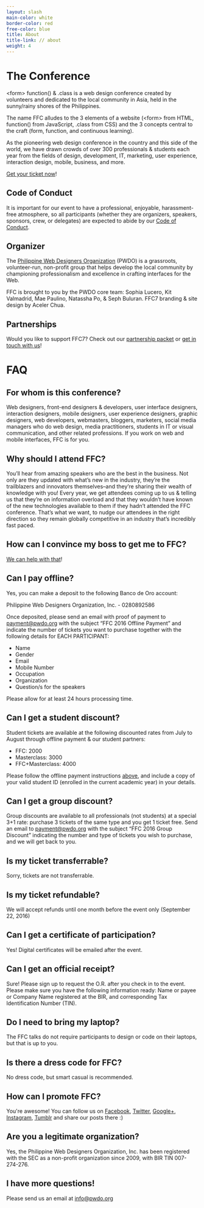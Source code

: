 ```yaml
---
layout: slash
main-color: white
border-color: red
free-color: blue
title: About
title-link: // about
weight: 4
---
```


# The Conference

\<form\> function() & .class is a web design conference created by volunteers and dedicated to the local community in Asia, held in the sunny/rainy shores of the Philippines.

The name FFC alludes to the 3 elements of a website (\<form\> from HTML, function() from JavaScript, .class from CSS) and the 3 concepts central to the craft (form, function, and continuous learning).

As the pioneering web design conference in the country and this side of the world, we have drawn crowds of over 300 professionals & students each year from the fields of design, development, IT, marketing, user experience, interaction design, mobile, business, and more.

<a target="_blank" href="https://www.eventbrite.com/e/form-function-class-7-conference-tickets-24640606718#tickets">Get your ticket now</a>!

## Code of Conduct

It is important for our event to have a professional, enjoyable, harassment-free atmosphere, so all participants (whether they are organizers, speakers, sponsors, crew, or delegates) are expected to abide by our <a target="_blank" href="https://medium.com/@PWDO/pwdo-code-of-conduct-16ab6ffb5f15">Code of Conduct</a>.

## Organizer

The <a href="http://pwdo.org">Philippine Web Designers Organization</a> (PWDO) is a grassroots, volunteer-run, non-profit group that helps develop the local community by championing professionalism and excellence in crafting interfaces for the Web.

FFC is brought to you by the PWDO core team: Sophia Lucero, Kit Valmadrid, Mae Paulino, Natassha Po, & Seph Buluran. FFC7 branding & site design by Aceler Chua.

## Partnerships

Would you like to support FFC7? Check out our <a target="_blank" href="http://formfunctionclass.com/sponsor.pdf">partnership packet</a> or <a href="mailto:partners@pwdo.org">get in touch with us</a>!

# FAQ

## For whom is this conference?
Web designers, front-end designers & developers, user interface designers, interaction designers, mobile designers, user experience designers, graphic designers, web developers, webmasters, bloggers, marketers, social media managers who do web design, media practitioners, students in IT or visual communication, and other related professions. If you work on web and mobile interfaces, FFC is for you.

## Why should I attend FFC?
You’ll hear from amazing speakers who are the best in the business. Not only are they updated with what’s new in the industry, they’re the trailblazers and innovators themselves–and they’re sharing their wealth of knowledge with you! Every year, we get attendees coming up to us & telling us that they’re on information overload and that they wouldn’t have known of the new technologies available to them if they hadn’t attended the FFC conference. That’s what we want, to nudge our attendees in the right direction so they remain globally competitive in an industry that’s incredibly fast paced.

## How can I convince my boss to get me to FFC?

<a href="/convince/">We can help with that</a>!

## Can I pay offline? 
Yes, you can make a deposit to the following Banco de Oro account: 

Philippine Web Designers Organization, Inc. - 0280892586

Once deposited, please send an email with proof of payment to payment@pwdo.org with the subject “FFC 2016 Offline Payment” and indicate the number of tickets you want to purchase together with the following details for EACH PARTICIPANT:

- Name  
- Gender  
- Email 
- Mobile Number
- Occupation  
- Organization  
- Question/s for the speakers

Please allow for at least 24 hours processing time.

## Can I get a student discount?
Student tickets are available at the following discounted rates from July to August through offline payment & our student partners:

- FFC: 2000
- Masterclass: 3000
- FFC+Masterclass: 4000 

Please follow the offline payment instructions [above](#can-i-pay-offline), and include a copy of your valid student ID (enrolled in the current academic year) in your details.

## Can I get a group discount?
Group discounts are available to all professionals (not students) at a special 3+1 rate: purchase 3 tickets of the same type and you get 1 ticket free. Send an email to payment@pwdo.org with the subject “FFC 2016 Group Discount” indicating the number and type of tickets you wish to purchase, and we will get back to you.

## Is my ticket transferrable?
Sorry, tickets are not transferrable.

## Is my ticket refundable?
We will accept refunds until one month before the event only (September 22, 2016)

## Can I get a certificate of participation?
Yes! Digital certificates will be emailed after the event.

## Can I get an official receipt?
Sure! Please sign up to request the O.R. after you check in to the event. Please make sure you have the following information ready: Name or payee or Company Name registered at the BIR, and corresponding Tax Identification Number (TIN).

## Do I need to bring my laptop?
The FFC talks do not require participants to design or code on their laptops, but that is up to you.

## Is there a dress code for FFC?
No dress code, but smart casual is recommended.

## How can I promote FFC?
You're awesome! You can follow us on 
<a target="_blank" href="https://www.facebook.com/formfunctionclass">Facebook</a>, 
<a target="_blank" href="https://twitter.com/ffcph">Twitter</a>, 
<a target="_blank" href="http://pwdo.org/google+">Google+</a>, 
<a target="_blank" href="https://instagram.com/pwdo">Instagram</a>, 
<a target="_blank" href="http://blog.pwdo.org">Tumblr</a> and share our posts there :) 

## Are you a legitimate organization?
Yes, the Philippine Web Designers Organization, Inc. has been registered with the SEC as a non-profit organization since 2009, with BIR TIN 007-274-276.

## I have more questions!
Please send us an email at <a href="mailto:info@pwdo.org">info@pwdo.org</a>